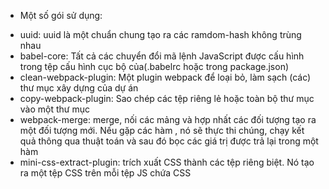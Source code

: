 - Một số gói sử dụng:
+ uuid: uuid là một chuẩn chung tạo ra các ramdom-hash không trùng nhau
+ babel-core: Tất cả các chuyển đổi mã lệnh JavaScript được cấu hình trong tệp cấu hình cục bộ của(.babelrc hoặc trong package.json)
+ clean-webpack-plugin: Một plugin webpack để loại bỏ, làm sạch (các) thư mục xây dựng của dự án
+ copy-webpack-plugin: Sao chép các tệp riêng lẻ hoặc toàn bộ thư mục vào một thư mục
+ webpack-merge: merge, nối các mảng và hợp nhất các đối tượng tạo ra một đối tượng mới. Nếu gặp các hàm , nó sẽ thực thi chúng, chạy kết quả thông qua thuật toán và sau đó bọc các giá trị được trả lại trong một hàm
+ mini-css-extract-plugin: trích xuất CSS thành các tệp riêng biệt. Nó tạo ra một tệp CSS trên mỗi tệp JS chứa CSS